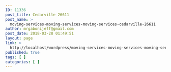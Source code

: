 ```yaml
---
ID: 11336
post_title: Cedarville 26611
post_name: >
  moving-services-moving-services-moving-services-cedarville-26611
author: mrgabonijeff@gmail.com
post_date: 2018-03-28 01:49:51
layout: page
link: >
  http://localhost/wordpress/moving-services-moving-services-moving-services-cedarville-26611/
published: true
tags: [ ]
categories: [ ]
---
```

